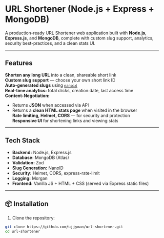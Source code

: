 # URL Shortener (Node.js + Express + MongoDB)

A production-ready URL Shortener web application built with **Node.js**, **Express.js**, and **MongoDB**, complete with custom slug support, analytics, security best-practices, and a clean stats UI.

---

## Features

**Shorten any long URL** into a clean, shareable short link  
**Custom slug support** — choose your own short link ID  
**Auto-generated slugs** using [`nanoid`](https://github.com/ai/nanoid)  
**Real-time analytics:** total clicks, creation date, last access time  
**Content-Negotiation:**  
- Returns **JSON** when accessed via API  
- Returns a **clean HTML stats page** when visited in the browser  
**Rate limiting, Helmet, CORS** — for security and protection  
**Responsive UI** for shortening links and viewing stats

---

## Tech Stack

- **Backend:** Node.js, Express.js  
- **Database:** MongoDB (Atlas)  
- **Validation:** Zod  
- **Slug Generation:** NanoID  
- **Security:** Helmet, CORS, express-rate-limit  
- **Logging:** Morgan  
- **Frontend:** Vanilla JS + HTML + CSS (served via Express static files)

---

## 📦 Installation

1. Clone the repository:
```bash
git clone https://github.com/ujjyman/url-shortener.git
cd url-shortener
